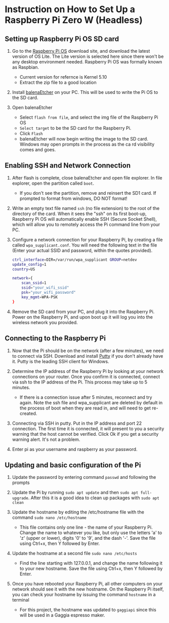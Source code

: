 # Instruction on How to Set Up a Raspberry Pi Zero W (Headless)

## Setting up Raspberry Pi OS SD card

1. Go to the [Raspberry Pi OS](https://www.raspberrypi.org/software/operating-systems/) download site, and download the latest version of OS Lite. The Lite version is selected here since there won't be any desktop environment needed. Raspberry Pi OS was formally known as Raspbian.

   - Current version for refernce is Kernel 5.10
   - Extract the zip file to a good location

2. Install [balenaEtcher](https://www.balena.io/etcher/) on your PC. This will be used to write the Pi OS to the SD card.
3. Open balenaEtcher

   - Select `flash from file`, and select the img file of the Raspberry Pi OS
   - `Select target` to be the SD card for the Raspberry Pi.
   - Click `Flash`
   - balenaEtcher will now begin writing the image to the SD card. Windows may open prompts in the process as the ca    rd visibility comes and goes.

## Enabling SSH and Network Connection

1. After flash is complete, close balenaEtcher and open file explorer. In file explorer, open the partition called `boot`.

    - If you don't see the partition, remove and reinsert the SD1 card. If prompted to format from windows, DO NOT format!
2. Write an empty text file named `ssh` (no file extension) to the root of the directory of the card. When it sees the "ssh" on its first boot-up, Raspberry Pi OS will automatically enable SSH (Secure Socket Shell), which will allow you to remotely access the Pi command line from your PC.
3. Configure a network connection for your Raspberry Pi, by creating a file called `wpa_supplicant.conf`. You will need the following text in the file (Enter your actual SSID and password, within the quotes provided).

    ```bash
    ctrl_interface=DIR=/var/run/wpa_supplicant GROUP=netdev
    update_config=1
    country=US

    network={
        scan_ssid=1
        ssid="your_wifi_ssid"
        psk="your_wifi_password"
        key_mgmt=WPA-PSK
    }
    ```

4. Remove the SD card from your PC, and plug it into the Raspberry Pi. Power on the Raspberry Pi, and upon boot up it will log you into the wireless network you provided.

## Connecting to the Raspberry Pi

1. Now that the Pi should be on the network (after a few minutes), we need to connect via SSH. Download and install [Putty](https://www.putty.org/) if you don't already have it. Putty is the leading SSH client for Windows.
2. Determine the IP address of the Raspberry Pi by looking at your network connections on your router. Once you confirm it is connected, connect via ssh to the IP address of the Pi. This process may take up to 5 minutes.

   - If there is a connection issue after 5 minutes, reconnect and try again. Note the ssh file and wpa_supplicant are deleted by default in the process of boot when they are read in, and will need to get re-created.

3. Connecting via SSH in putty. Put in the IP address and port 22 connection. The first time it is connected, it will present to you a security warning that the host cannot be verified. Click Ok if you get a security warning alert. It's not a problem.
4. Enter pi as your username and raspberry as your password.

## Updating and basic configuration of the Pi

1. Update the password by entering command `passwd` and following the prompts 
2. Update the Pi by running `sudo apt update` and then `sudo apt full-upgrade`. After this it is a good idea to clean up packages with `sudo apt clean`
3. Update the hostname by editing the /etc/hostname file with the command `sudo nano /etc/hostname`
    - This file contains only one line - the name of your Raspberry Pi.  Change the name to whatever you like, but only use the letters 'a' to 'z' (upper or lower), digits '0' to '9', and the dash '-'.
    Save the file using Ctrl+x, then Y followed by Enter.
4. Update the hostname at a second file `sudo nano /etc/hosts`
    - Find the line starting with 127.0.0.1, and change the name following it to your new hostname.  Save the file using Ctrl+x, then Y followed by Enter.
5. Once you have rebooted your Raspberry Pi, all other computers on your network should see it with the new hostname.  On the Raspberry Pi itself, you can check your hostname by issuing the command `hostname` in a terminal

    - For this project, the hostname was updated to `gaggiapi` since this will be used in a Gaggia espresso maker.
